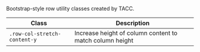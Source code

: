 Bootstrap-style row utility classes created by TACC.

| Class | Description
| - | - |
| `.row-col-stretch-content-y` | Increase height of column content to match column height
